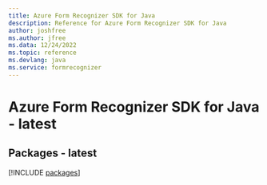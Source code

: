 ```yaml
---
title: Azure Form Recognizer SDK for Java
description: Reference for Azure Form Recognizer SDK for Java
author: joshfree
ms.author: jfree
ms.data: 12/24/2022
ms.topic: reference
ms.devlang: java
ms.service: formrecognizer
---
```

# Azure Form Recognizer SDK for Java - latest
## Packages - latest
[!INCLUDE [packages](form-recognizer-index.md)]